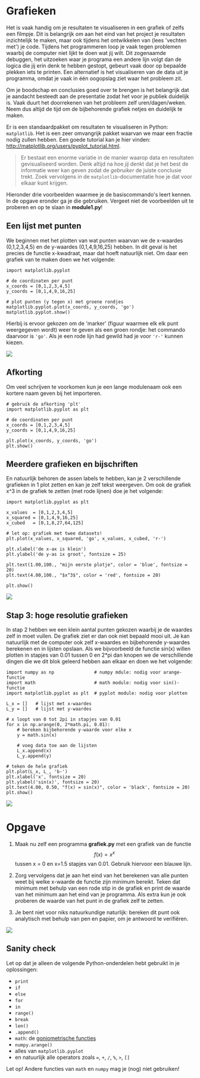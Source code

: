 # Grafieken

Het is vaak handig om je resultaten te visualiseren in een grafiek of zelfs een filmpje. Dit is belangrijk om aan het eind van het project je resultaten inzichtelijk te maken, maar ook tijdens het ontwikkelen van (lees 'vechten met') je code. Tijdens het programmeren loop je vaak tegen problemen waarbij de computer niet lijkt te doen wat jij wilt. Dit zogenaamde debuggen, het uitzoeken waar je programa een andere lijn volgt dan de logica die jij erin denk te hebben gestopt, gebeurt vaak door op bepaalde plekken iets te printen. Een alternatief is het visualiseren van de data uit je programma, omdat je vaak in één oogopslag ziet waar het probleem zit.

Om je boodschap en conclusies goed over te brengen is het belangrijk dat je aandacht besteedt aan de presentatie zodat het voor je publiek duidelijk is. Vaak duurt het doorrekenen van het probleem zelf uren/dagen/weken. Neem dus altijd de tijd om de bijbehorende grafiek netjes en duidelijk te maken.

Er is een standaardpakket om resultaten te visualiseren in Python: `matplotlib`. Het is een zeer omvangrijk pakket waarvan we maar een fractie nodig zullen hebben. Een goede tutorial kan je hier vinden: <http://matplotlib.org/users/pyplot_tutorial.html>.

> Er bestaat een enorme variatie in de manier waarop data en resultaten gevisualiseerd worden. Denk altijd na hoe *jij* denkt dat je het best de informatie weer kan geven zodat de *gebruiker* de juiste conclusie trekt. Zoek vervolgens in de `matplotlib`-documentatie hoe je dat voor elkaar kunt krijgen.

Hieronder drie voorbeelden waarmee je de basiscommando's leert kennen. In de opgave eronder ga je die gebruiken. Vergeet niet de voorbeelden uit te proberen en op te slaan in **module1.py**!

## Een lijst met punten

We beginnen met het plotten van wat punten waarvan we de x-waardes (0,1,2,3,4,5) en de y-waardes (0,1,4,9,16,25) hebben. In dit geval is het precies de functie x-kwadraat, maar dat hoeft natuurlijk niet. Om daar een grafiek van te maken doen we het volgende:

    import matplotlib.pyplot
	
    # de coordinaten per punt
    x_coords = [0,1,2,3,4,5]
    y_coords = [0,1,4,9,16,25]
	
    # plot punten (y tegen x) met groene rondjes
    matplotlib.pyplot.plot(x_coords, y_coords, 'go')
    matplotlib.pyplot.show()

Hierbij is ervoor gekozen om de 'marker' (figuur waarmee elk elk punt weergegeven wordt) weer te geven als een groen rondje: het commando daarvoor is `'go'`. Als je een rode lijn had gewild had je voor `'r-'` kunnen kiezen. 

![](plotje1.png)

## Afkorting

Om veel schrijven te voorkomen kun je een lange modulenaam ook een kortere naam geven bij het importeren.

    # gebruik de afkorting 'plt'
    import matplotlib.pyplot as plt
	
    # de coordinaten per punt
    x_coords = [0,1,2,3,4,5]
    y_coords = [0,1,4,9,16,25]
	
    plt.plot(x_coords, y_coords, 'go')
    plt.show()

## Meerdere grafieken en bijschriften

En natuurlijk behoren de assen labels te hebben, kan je 2 verschillende grafieken in 1 plot zetten en kan je zelf tekst weergeven. Om ook de grafiek x^3 in de grafiek te zetten (met rode lijnen) doe je het volgende:

    import matplotlib.pyplot as plt
	
    x_values  = [0,1,2,3,4,5]
    x_squared = [0,1,4,9,16,25]
	x_cubed   = [0,1,8,27,64,125]
	
    # let op: grafiek met twee datasets!
	plt.plot(x_values, x_squared, 'go', x_values, x_cubed, 'r-')
	
	plt.xlabel('de x-ax is klein')
	plt.ylabel('de y-as ix groot', fontsize = 25)
    
	plt.text(1.00,100., "mijn eerste plotje", color = 'blue', fontsize = 20)
	plt.text(4.00,100., "$x^3$", color = 'red', fontsize = 20)
    
	plt.show()

![](plotje2.png)

## Stap 3: hoge resolutie grafieken

In stap 2 hebben we een klein aantal punten gekozen waarbij je de waardes 
zelf in moet vullen. De grafiek ziet er dan ook niet bepaald mooi uit. Je kan natuurlijk met de computer ook zelf x-waardes en bijbehorende y-waardes berekenen en in lijsten opslaan. Als we bijvoorbeeld de functie sin(x) willen plotten in stapjes van 0.01 tussen 0 en 2*pi dan knopen we de verschillende dingen die we dit blok geleerd hebben aan elkaar en doen we het volgende:

    import numpy as np               # numpy mdule: nodig voor arange-functie
    import math                      # math module: nodig voor sin()-functie
    import matplotlib.pyplot as plt  # pyplot module: nodig voor plotten

    L_x = []   # lijst met x-waardes
    L_y = []   # lijst met y-waardes

    # x loopt van 0 tot 2pi in stapjes van 0.01
    for x in np.arange(0, 2*math.pi, 0.01):
        # bereken bijbehorende y-waarde voor elke x
        y = math.sin(x)
        
        # voeg data toe aan de lijsten
        L_x.append(x)
        L_y.append(y)
    
    # teken de hele grafiek
    plt.plot(L_x, L_, 'b-')
    plt.xlabel('x', fontsize = 20)
    plt.ylabel('sin(x)', fontsize = 20)
    plt.text(4.00, 0.50, "f(x) = sin(x)", color = 'black', fontsize = 20)
    plt.show()

![](plotje3.png)

# Opgave

1. Maak nu zelf een programma **grafiek.py** met een grafiek van de functie $$f(x) = x^x$$ tussen x = 0 en x=1.5 stapjes van 0.01. Gebruik hiervoor een blauwe lijn.

2. Zorg vervolgens dat je aan het eind van het berekenen van alle punten weet bij welke x-waarde de functie zijn minimum bereikt. Teken dat minimum met behulp van een rode stip in de grafiek en print de waarde van het minimum aan het eind van je programma. Als extra kun je ook proberen de waarde van het punt in de grafiek zelf te zetten.

3. Je bent niet voor niks natuurkundige naturlijk: bereken dit punt ook analytisch met behulp van pen en papier, om je antwoord te verifiëren.

![](plotje4.png)

## Sanity check

Let op dat je alleen de volgende Python-onderdelen hebt gebruikt in je oplossingen:

- `print`
- `if`
- `else`
- `for`
- `in`
- `range()`
- `break`
- `len()`
- `.append()`
- `math`: de [goniometrische functies](https://docs.python.org/2/library/math.html#trigonometric-functions)
- `numpy.arange()`
- alles van `matplotlib.pyplot`
- en natuurlijk alle operators zoals `=`, `+`, `/`, `%`, `>`, `[]`

Let op! Andere functies van `math` en `numpy` mag je (nog) niet gebruiken!
